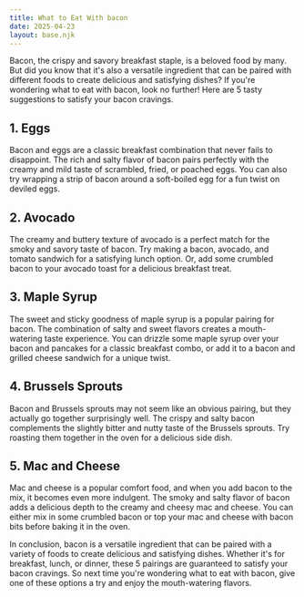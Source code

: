 ```yaml
---
title: What to Eat With bacon
date: 2025-04-23
layout: base.njk
---
```


Bacon, the crispy and savory breakfast staple, is a beloved food by many. But did you know that it's also a versatile ingredient that can be paired with different foods to create delicious and satisfying dishes? If you're wondering what to eat with bacon, look no further! Here are 5 tasty suggestions to satisfy your bacon cravings.

## 1. Eggs

Bacon and eggs are a classic breakfast combination that never fails to disappoint. The rich and salty flavor of bacon pairs perfectly with the creamy and mild taste of scrambled, fried, or poached eggs. You can also try wrapping a strip of bacon around a soft-boiled egg for a fun twist on deviled eggs. 

## 2. Avocado

The creamy and buttery texture of avocado is a perfect match for the smoky and savory taste of bacon. Try making a bacon, avocado, and tomato sandwich for a satisfying lunch option. Or, add some crumbled bacon to your avocado toast for a delicious breakfast treat. 

## 3. Maple Syrup

The sweet and sticky goodness of maple syrup is a popular pairing for bacon. The combination of salty and sweet flavors creates a mouth-watering taste experience. You can drizzle some maple syrup over your bacon and pancakes for a classic breakfast combo, or add it to a bacon and grilled cheese sandwich for a unique twist. 

## 4. Brussels Sprouts

Bacon and Brussels sprouts may not seem like an obvious pairing, but they actually go together surprisingly well. The crispy and salty bacon complements the slightly bitter and nutty taste of the Brussels sprouts. Try roasting them together in the oven for a delicious side dish. 

## 5. Mac and Cheese

Mac and cheese is a popular comfort food, and when you add bacon to the mix, it becomes even more indulgent. The smoky and salty flavor of bacon adds a delicious depth to the creamy and cheesy mac and cheese. You can either mix in some crumbled bacon or top your mac and cheese with bacon bits before baking it in the oven. 

In conclusion, bacon is a versatile ingredient that can be paired with a variety of foods to create delicious and satisfying dishes. Whether it's for breakfast, lunch, or dinner, these 5 pairings are guaranteed to satisfy your bacon cravings. So next time you're wondering what to eat with bacon, give one of these options a try and enjoy the mouth-watering flavors.
